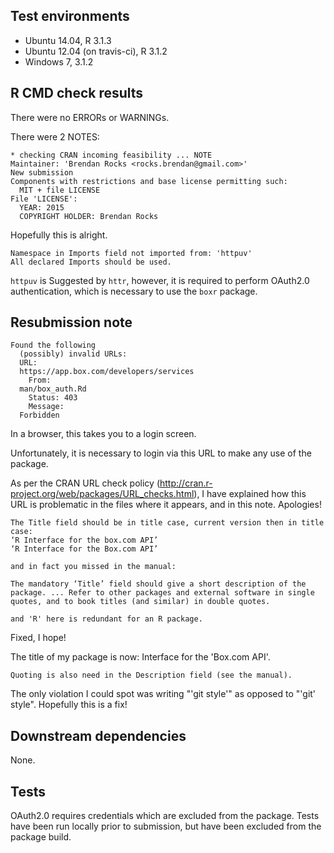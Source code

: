 ## Test environments
* Ubuntu 14.04, R 3.1.3
* Ubuntu 12.04 (on travis-ci), R 3.1.2
* Windows 7, 3.1.2

## R CMD check results
There were no ERRORs or WARNINGs. 

There were 2 NOTES:
```
* checking CRAN incoming feasibility ... NOTE
Maintainer: 'Brendan Rocks <rocks.brendan@gmail.com>'
New submission
Components with restrictions and base license permitting such:
  MIT + file LICENSE
File 'LICENSE':
  YEAR: 2015
  COPYRIGHT HOLDER: Brendan Rocks
```
Hopefully this is alright.

```
Namespace in Imports field not imported from: 'httpuv'
All declared Imports should be used.
```

`httpuv` is Suggested by `httr`, however, it is required to perform OAuth2.0 authentication, which is necessary to use the `boxr` package.

## Resubmission note
```
Found the following
  (possibly) invalid URLs:
  URL:
  https://app.box.com/developers/services
    From:
  man/box_auth.Rd
    Status: 403
    Message:
  Forbidden
```

In a browser, this takes you to a login screen.

Unfortunately, it is necessary to login via this URL to make any use of the package. 

As per the CRAN URL check policy (http://cran.r-project.org/web/packages/URL_checks.html), I have explained how this URL is problematic in the files where it appears, and in this note. Apologies!

```
The Title field should be in title case, current version then in title case:
‘R Interface for the box.com API’
‘R Interface for the Box.com API’

and in fact you missed in the manual:

The mandatory ‘Title’ field should give a short description of the package. ... Refer to other packages and external software in single quotes, and to book titles (and similar) in double quotes.

and 'R' here is redundant for an R package.
```

Fixed, I hope! 

The title of my package is now: Interface for the 'Box.com API'.

```
Quoting is also need in the Description field (see the manual).
```
The only violation I could spot was writing "'git style'" as opposed to "'git' style". Hopefully this is a fix! 


## Downstream dependencies
None.

## Tests
OAuth2.0 requires credentials which are excluded from the package. Tests have been run locally prior to submission, but have been excluded from the package build.
